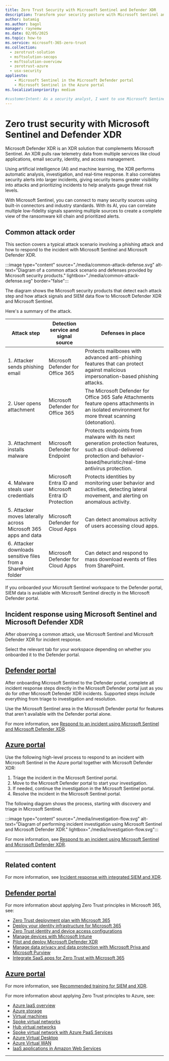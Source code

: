```yaml
---
title: Zero Trust Security with Microsoft Sentinel and Defender XDR
description: Transform your security posture with Microsoft Sentinel and Defender XDR. Benefit from AI-powered threat detection and incident response for Zero Trust.
author: batamig
ms.author: bagol
manager: raynemw
ms.date: 02/05/2025
ms.topic: how-to
ms.service: microsoft-365-zero-trust
ms.collection: 
  - zerotrust-solution
  - msftsolution-secops
  - msftsolution-overview
  - zerotrust-azure
  - usx-security
appliesto: 
    - Microsoft Sentinel in the Microsoft Defender portal
    - Microsoft Sentinel in the Azure portal
ms.localizationpriority: medium

#customerIntent: As a security analyst, I want to use Microsoft Sentinel and Defender XDR for incident response so that I can effectively detect and mitigate threats under a Zero Trust model.
---
```


# Zero trust security with Microsoft Sentinel and Defender XDR

Microsoft Defender XDR is an XDR solution that complements Microsoft Sentinel. An XDR pulls raw telemetry data from multiple services like cloud applications, email security, identity, and access management.

Using artificial intelligence (AI) and machine learning, the XDR performs automatic analysis, investigation, and real-time response. It also correlates security alerts into larger incidents, giving security teams greater visibility into attacks and prioritizing incidents to help analysts gauge threat risk levels.

With Microsoft Sentinel, you can connect to many security sources using built-in connectors and industry standards. With its AI, you can correlate multiple low-fidelity signals spanning multiple sources to create a complete view of the ransomware kill chain and prioritized alerts.

## Common attack order

This section covers a typical attack scenario involving a phishing attack and how to respond to the incident with Microsoft Sentinel and Microsoft Defender XDR.

:::image type="content" source="./media/common-attack-defense.svg" alt-text="Diagram of a common attack scenario and defenses provided by Microsoft security products." lightbox="./media/common-attack-defense.svg" border="false":::

The diagram shows the Microsoft security products that detect each attack step and how attack signals and SIEM data flow to Microsoft Defender XDR and Microsoft Sentinel.

Here's a summary of the attack.

| Attack step | Detection service and signal source | Defenses in place |
| --- | --- | --- |
| 1. Attacker sends phishing email  | Microsoft Defender for Office 365 | Protects mailboxes with advanced anti-phishing features that can protect against malicious impersonation-based phishing attacks. |
| 2. User opens attachment | Microsoft Defender for Office 365 | The Microsoft Defender for Office 365 Safe Attachments feature opens attachments in an isolated environment for more threat scanning (detonation). |
| 3. Attachment installs malware | Microsoft Defender for Endpoint | Protects endpoints from malware with its next generation protection features, such as cloud-delivered protection and behavior-based/heuristic/real-time antivirus protection. |
| 4. Malware steals user credentials | Microsoft Entra ID and Microsoft Entra ID Protection | Protects identities by monitoring user behavior and activities, detecting lateral movement, and alerting on anomalous activity. |
| 5. Attacker moves laterally across Microsoft 365 apps and data | Microsoft Defender for Cloud Apps | Can detect anomalous activity of users accessing cloud apps. |
| 6. Attacker downloads sensitive files from a SharePoint folder | Microsoft Defender for Cloud Apps | Can detect and respond to mass download events of files from SharePoint. |

If you onboarded your Microsoft Sentinel workspace to the Defender portal, SIEM data is available with Microsoft Sentinel directly in the Microsoft Defender portal.

## Incident response using Microsoft Sentinel and Microsoft Defender XDR

After observing a common attack, use Microsoft Sentinel and Microsoft Defender XDR for incident response.

Select the relevant tab for your workspace depending on whether you onboarded it to the Defender portal.

## [Defender portal](#tab/defender-portal)

After onboarding Microsoft Sentinel to the Defender portal, complete all incident response steps directly in the Microsoft Defender portal just as you do for other Microsoft Defender XDR incidents. Supported steps include everything from triage to investigation and resolution.

Use the Microsoft Sentinel area in the Microsoft Defender portal for features that aren't available with the Defender portal alone.

For more information, see [Respond to an incident using Microsoft Sentinel and Microsoft Defender XDR](respond-incident-defender.md).

## [Azure portal](#tab/azure-portal)

Use the following high-level process to respond to an incident with Microsoft Sentinel in the Azure portal together with Microsoft Defender XDR:

1. Triage the incident in the Microsoft Sentinel portal.
1. Move to the Microsoft Defender portal to start your investigation.
1. If needed, continue the investigation in the Microsoft Sentinel portal.
1. Resolve the incident in the Microsoft Sentinel portal.

The following diagram shows the process, starting with discovery and triage in Microsoft Sentinel.

:::image type="content" source="./media/investigation-flow.svg" alt-text="Diagram of performing incident investigation using Microsoft Sentinel and Microsoft Defender XDR." lightbox="./media/investigation-flow.svg":::

For more information, see [Respond to an incident using Microsoft Sentinel and Microsoft Defender XDR](respond-incident-azure.md).

---

## Related content

For more information, see [Incident response with integrated SIEM and XDR](siem-xdr-overview.md).

## [Defender portal](#tab/defender-portal)

For more information about applying Zero Trust principles in Microsoft 365, see:

- [Zero Trust deployment plan with Microsoft 365](/microsoft-365/security/microsoft-365-zero-trust?bc=/security/zero-trust/breadcrumb/toc.json&toc=/security/zero-trust/toc.json)
- [Deploy your identity infrastructure for Microsoft 365](/microsoft-365/enterprise/deploy-identity-solution-overview?bc=/security/zero-trust/breadcrumb/toc.json&toc=/security/zero-trust/toc.json)
- [Zero Trust identity and device access configurations](zero-trust-identity-device-access-policies-overview.md)
- [Manage devices with Microsoft Intune](/microsoft-365/solutions/manage-devices-with-intune-overview?bc=/security/zero-trust/breadcrumb/toc.json&toc=/security/zero-trust/toc.json)
- [Pilot and deploy Microsoft Defender XDR](/defender-xdr/pilot-deploy-overview?bc=/security/zero-trust/breadcrumb/toc.json&toc=/security/zero-trust/toc.json)
- [Manage data privacy and data protection with Microsoft Priva and Microsoft Purview](/microsoft-365/solutions/data-privacy-protection?bc=/security/zero-trust/breadcrumb/toc.json&toc=/security/zero-trust/toc.json)
- [Integrate SaaS apps for Zero Trust with Microsoft 365](integrate-saas-apps.md)

## [Azure portal](#tab/azure-portal)

For more information, see [Recommended training for SIEM and XDR](siem-xdr-training.md).

For more information about applying Zero Trust principles to Azure, see:

- [Azure IaaS overview](/security/zero-trust/azure-infrastructure-overview)
- [Azure storage](/security/zero-trust/azure-infrastructure-storage)
- [Virtual machines](/security/zero-trust/azure-infrastructure-virtual-machines)
- [Spoke virtual networks](/security/zero-trust//azure-infrastructure-iaas)
- [Hub virtual networks](/security/zero-trust//azure-infrastructure-networking)
- [Spoke virtual network with Azure PaaS Services](/security/zero-trust/azure-infrastructure-paas)
- [Azure Virtual Desktop](/security/zero-trust/azure-infrastructure-avd)
- [Azure Virtual WAN](/security/zero-trust/azure-virtual-wan)
- [IaaS applications in Amazon Web Services](/security/zero-trust/secure-iaas-apps)

---